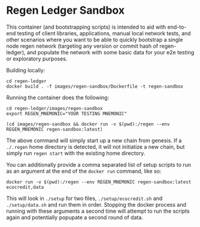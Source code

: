 # Regen Ledger Sandbox

This container (and bootstrapping scripts) is intended to aid with end-to-end testing of client libraries, applications, manual local network tests, and other scenarios where you want to be able to quickly bootstrap a single node regen network (targeting any version or commit hash of regen-ledger), and populate the network with some basic data for your e2e testing or exploratory purposes.


Building locally:
```
cd regen-ledger
docker build . -f images/regen-sandbox/Dockerfile -t regen-sandbox
```

Running the container does the following:
```
cd regen-ledger/images/regen-sandbox
export REGEN_MNEMONIC="YOUR TESTING MNEMONIC"

(cd images/regen-sandbox && docker run -v $(pwd):/regen --env REGEN_MNEMONIC regen-sandbox:latest)
```

The above command will simply start up a new chain from genesis. If a `./.regen` home directory is detected, it will not initiatize a new chain, but simply run `regen start` with the existing home directory.

You can additionally provide a comma separated list of setup scripts to run as an argument at the end of the `docker run` command, like so:

```
docker run -v $(pwd):/regen --env REGEN_MNEMONIC regen-sandbox:latest ecocredit,data
```

This will look in `./setup` for two files, `./setup/ecocredit.sh` and `./setup/data.sh` and run them in order. Stopping the docker process and running with these arguments a second time will attempt to run the scripts again and potentially popupate a second round of data.

